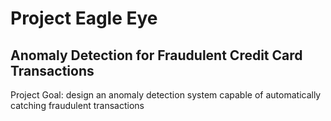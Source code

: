 # Project Eagle Eye
## Anomaly Detection for Fraudulent Credit Card Transactions

Project Goal: design an anomaly detection system capable of automatically catching fraudulent transactions

